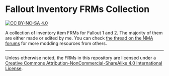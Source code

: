 # Fallout Inventory FRMs Collection

[![CC BY-NC-SA 4.0][cc-by-nc-sa-shield]][cc-by-nc-sa]

A collection of inventory item FRMs for Fallout 1 and 2. The majority of them are either made or edited by me. You can check [the thread on the NMA forums](https://www.nma-fallout.com/threads/collection-inventory-frm-edits.186246/) for more modding resources from others.

--------------------------------------------------------------------------------

Unless otherwise noted, the FRMs in this repository are licensed under a [Creative Commons Attribution-NonCommercial-ShareAlike 4.0 International License][cc-by-nc-sa].

[cc-by-nc-sa]: https://creativecommons.org/licenses/by-nc-sa/4.0/
[cc-by-nc-sa-shield]: https://img.shields.io/badge/License-CC%20BY--NC--SA%204.0-steelblue.svg
